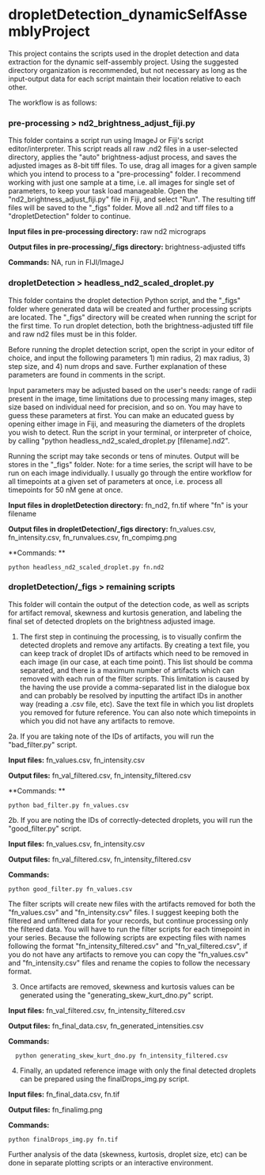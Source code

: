 # dropletDetection_dynamicSelfAssemblyProject
This project contains the scripts used in the droplet detection and data extraction for the dynamic self-assembly project. Using the suggested directory organization is recommended, but not necessary as long as the input-output data for each script maintain their location relative to each other.

The workflow is as follows:

### pre-processing > nd2_brightness_adjust_fiji.py

This folder contains a script run using ImageJ or Fiji's script editor/interpreter. This script reads all raw .nd2 files in a user-selected directory, applies the "auto" brightness-adjust process, and saves the adjusted images as 8-bit tiff files. To use, drag all images for a given sample which you intend to process to a "pre-processing" folder. I recommend working with just one sample at a time, i.e. all images for single set of parameters, to keep your task load manageable. Open the "nd2_brightness_adjust_fiji.py" file in Fiji, and select "Run". The resulting tiff files will be saved to the "_figs" folder. Move all .nd2 and tiff files to a "dropletDetection" folder to continue.

**Input files in pre-processing directory:** raw nd2 micrograps

**Output files in pre-processing/_figs directory:** brightness-adjusted tiffs

**Commands:** NA, run in FIJI/ImageJ

### dropletDetection > headless_nd2_scaled_droplet.py

This folder contains the droplet detection Python script, and the "_figs" folder where generated data will be created and further processing scripts are located. The "_figs" directory will be created when running the script for the first time. To run droplet detection, both the brightness-adjusted tiff file and raw nd2 files must be in this folder. 

Before running the droplet detection script, open the script in your editor of choice, and input the following parameters 1) min radius, 2) max radius, 3) step size, and 4) num drops and save. Further explanation of these parameters are found in comments in the script. 

Input parameters may be adjusted based on the user's needs: range of radii present in the image, time limitations due to processing many images, step size based on individual need for precision, and so on. You may have to guess these parameters at first. You can make an educated guess by opening either image in Fiji, and measuring the diameters of the droplets you wish to detect. Run the script in your terminal, or interpreter of choice, by calling "python headless_nd2_scaled_droplet.py [filename].nd2". 

Running the script may take seconds or tens of minutes. Output will be stores in the "_figs" folder. Note: for a time series, the script will have to be run on each image individually. I usually go through the entire workflow for all timepoints at a given set of parameters at once, i.e. process all timepoints for 50 nM gene at once.

**Input files in dropletDetection directory:** fn_nd2, fn.tif where "fn" is your filename

**Output files in dropletDetection/_figs directory:** fn_values.csv, fn_intensity.csv, fn_runvalues.csv, fn_compimg.png 

**Commands: **

    python headless_nd2_scaled_droplet.py fn.nd2 

### dropletDetection/_figs > remaining scripts

This folder will contain the output of the detection code, as well as scripts for artifact removal, skewness and kurtosis generation, and labeling the final set of detected droplets on the brightness adjusted image. 
  
  1. The first step in continuing the processing, is to visually confirm the detected droplets and remove any artifacts. By creating a text file, you can keep track of droplet IDs of artifacts which need to be removed in each image (in our case, at each time point). This list should be comma separated, and there is a maximum number of artifacts which can removed with each run of the filter scripts. This limitation is caused by the having the use provide a comma-separated list in the dialogue box and can probably be resolved by inputting the artifact IDs in another way (reading a .csv file, etc). Save the text file in which you list droplets you removed for future reference. You can also note which timepoints in which you did not have any artifacts to remove.
  
  2a. If you are taking note of the IDs of artifacts, you will run the "bad_filter.py" script.
  
  **Input files:** fn_values.csv, fn_intensity.csv
    
  **Output files:** fn_val_filtered.csv, fn_intensity_filtered.csv
    
  **Commands: **
  
    python bad_filter.py fn_values.csv
  
  2b. If you are noting the IDs of correctly-detected droplets, you will run the "good_filter.py" script. 
    
  **Input files:** fn_values.csv, fn_intensity.csv
    
  **Output files:** fn_val_filtered.csv, fn_intensity_filtered.csv
    
  **Commands:** 
  
    python good_filter.py fn_values.csv 
  
The filter scripts will create new files with the artifacts removed for both the "fn_values.csv" and "fn_intensity.csv" files. I suggest keeping both the filtered and unfiltered data for your records, but continue processing only the filtered data. You will have to run the filter scripts for each timepoint in your series. Because the following scripts are expecting files with names following the format "fn_intensity_filtered.csv" and "fn_val_filtered.csv", if you do not have any artifacts to remove you can copy the "fn_values.csv" and "fn_intensity.csv" files and rename the copies to follow the necessary format. 
  
  3. Once artifacts are removed, skewness and kurtosis values can be generated using the "generating_skew_kurt_dno.py" script.
  
  **Input files:** fn_val_filtered.csv, fn_intensity_filtered.csv
    
  **Output files:** fn_final_data.csv, fn_generated_intensities.csv
    
  **Commands:** 
    
      python generating_skew_kurt_dno.py fn_intensity_filtered.csv
    
  4. Finally, an updated reference image with only the final detected droplets can be prepared using the finalDrops_img.py script.
  
  **Input files:** fn_final_data.csv, fn.tif
    
  **Output files:** fn_finalimg.png
    
  **Commands:** 
  
    python finalDrops_img.py fn.tif
    
Further analysis of the data (skewness, kurtosis, droplet size, etc)  can be done in separate plotting scripts or an interactive environment.

